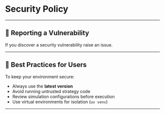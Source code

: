 # Security Policy

---

## 📣 Reporting a Vulnerability

If you discover a security vulnerability raise an issue.

---

## 🧠 Best Practices for Users

To keep your environment secure:
- Always use the **latest version**
- Avoid running untrusted strategy code
- Review simulation configurations before execution
- Use virtual environments for isolation (`uv venv`)

---
